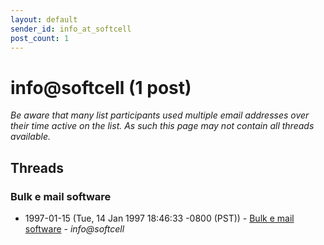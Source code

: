 ```yaml
---
layout: default
sender_id: info_at_softcell
post_count: 1
---
```


# info<span>@</span>softcell (1 post)

_Be aware that many list participants used multiple email addresses over their time active on the list. As such this page may not contain all threads available._

## Threads

### Bulk e mail software
+ 1997-01-15 (Tue, 14 Jan 1997 18:46:33 -0800 (PST)) - [Bulk e mail software](/archive/1997/01/7776789fe2fdfc3f21a1dbbe00ce9b6dc359c84383d5caa5a4a0d3260b8dc86c) - _info@softcell_

